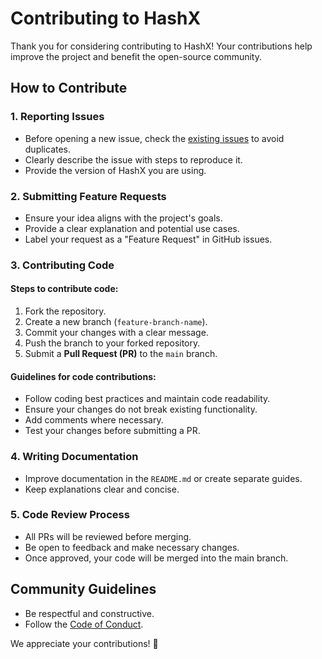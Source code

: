# Contributing to HashX  

Thank you for considering contributing to HashX! Your contributions help improve the project and benefit the open-source community.  

## How to Contribute  

### 1. Reporting Issues  
- Before opening a new issue, check the [existing issues](https://github.com/ProgrammerKR/HashX/issues) to avoid duplicates.  
- Clearly describe the issue with steps to reproduce it.  
- Provide the version of HashX you are using.  

### 2. Submitting Feature Requests  
- Ensure your idea aligns with the project's goals.  
- Provide a clear explanation and potential use cases.  
- Label your request as a "Feature Request" in GitHub issues.  

### 3. Contributing Code  
#### Steps to contribute code:  
1. Fork the repository.  
2. Create a new branch (`feature-branch-name`).  
3. Commit your changes with a clear message.  
4. Push the branch to your forked repository.  
5. Submit a **Pull Request (PR)** to the `main` branch.  

#### Guidelines for code contributions:  
- Follow coding best practices and maintain code readability.  
- Ensure your changes do not break existing functionality.  
- Add comments where necessary.  
- Test your changes before submitting a PR.  

### 4. Writing Documentation  
- Improve documentation in the `README.md` or create separate guides.  
- Keep explanations clear and concise.  

### 5. Code Review Process  
- All PRs will be reviewed before merging.  
- Be open to feedback and make necessary changes.  
- Once approved, your code will be merged into the main branch.  

## Community Guidelines  
- Be respectful and constructive.  
- Follow the [Code of Conduct](CODE_OF_CONDUCT.md).  

We appreciate your contributions! 🚀
